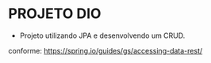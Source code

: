 # PROJETO DIO

* Projeto utilizando JPA e desenvolvendo um CRUD.

conforme:
https://spring.io/guides/gs/accessing-data-rest/
